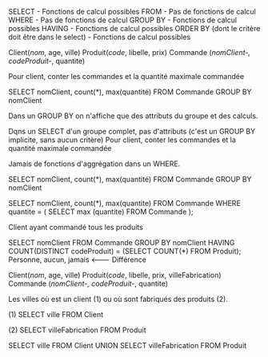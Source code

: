 SELECT    - Fonctions de calcul possibles
FROM      - Pas de fonctions de calcul
WHERE     - Pas de fonctions de calcul
GROUP BY  - Fonctions de calcul possibles
HAVING    - Fonctions de calcul possibles
ORDER BY (dont le critère doit être dans le select)  - Fonctions de calcul possibles

Client(*nom*, age, ville)
Produit(*code*, libelle, prix)
Commande (*nomClient-, codeProduit-*, quantite)


Pour client, conter les commandes et la quantité maximale commandée

SELECT nomClient, count(*), max(quantité)
FROM Commande
GROUP BY nomClient

Dans un GROUP BY on n'affiche que des attributs du groupe et des calculs.

Dqns un SELECT d'un groupe complet, pas d'attributs (c'est un GROUP BY implicite, sans aucun critère)
Pour client, conter les commandes et la quantité maximale commandée

Jamais de fonctions d'aggrégation dans un WHERE.

SELECT nomClient, count(*), max(quantité)
FROM Commande
GROUP BY nomClient

SELECT nomClient, count(*), max(quantite)
FROM Commande
WHERE quantite = ( SELECT max (quantite)
                   FROM Commande
);

Client ayant commandé tous les produits

SELECT nomClient
FROM Commande
GROUP BY nomClient
HAVING COUNT(DISTINCT codeProduit) = (SELECT COUNT(*)
                                      FROM Produit);
Personne, aucun, jamais <--- Différence


Client(*nom*, age, ville)
Produit(*code*, libelle, prix, villeFabrication)
Commande (*nomClient-, codeProduit-*, quantite)

Les villes où est un client (1) ou où sont fabriqués des produits (2).

(1)
SELECT ville
FROM Client

(2)
SELECT villeFabrication
FROM Produit

SELECT ville
FROM Client
UNION
SELECT villeFabrication
FROM Produit
